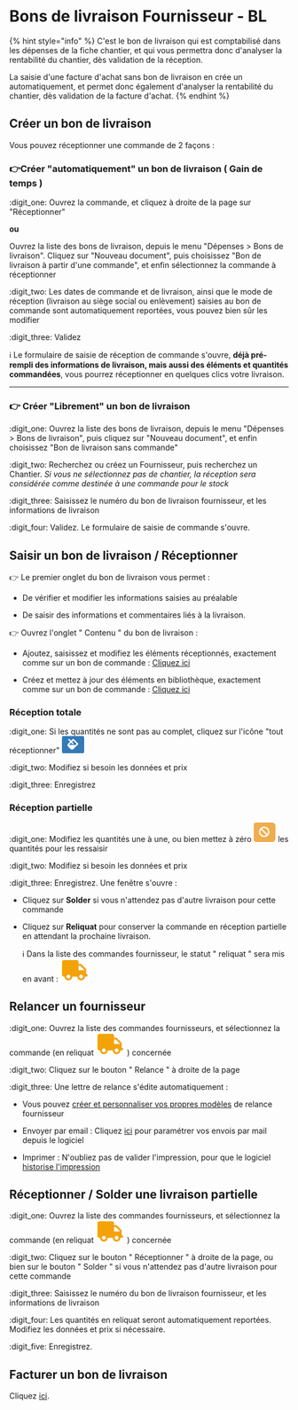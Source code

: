 # Bons de livraison Fournisseur - BL

{% hint style="info" %}
C'est le bon de livraison qui est comptabilisé dans les dépenses de la fiche chantier, et qui vous permettra donc d'analyser la rentabilité du chantier, dès validation de la réception.

La saisie d'une facture d'achat sans bon de livraison en crée un automatiquement, et permet donc également d'analyser la rentabilité du chantier, dès validation de la facture d'achat.
{% endhint %}



## Créer un bon de livraison



Vous pouvez réceptionner une commande de 2 façons :



### :point_right:Créer "automatiquement" un bon de livraison ( Gain de temps )

:digit_one: Ouvrez la commande, et cliquez à droite de la page sur "Réceptionner"

**ou**

Ouvrez la liste des bons de livraison, depuis le menu "Dépenses > Bons de livraison". Cliquez sur "Nouveau document", puis choisissez "Bon de livraison à partir d'une commande", et enfin sélectionnez la commande à réceptionner

:digit_two: Les dates de commande et de livraison, ainsi que le mode de réception (livraison au siège social ou enlèvement) saisies au bon de commande sont automatiquement reportées, vous pouvez bien sûr les modifier

:digit_three: Validez

:information_source: Le formulaire de saisie de réception de commande s'ouvre, **déjà pré-rempli des informations de livraison, mais aussi des éléments et quantités commandées**, vous pourrez réceptionner en quelques clics votre livraison.

****

### :point_right: Créer "Librement" un bon de livraison

:digit_one: Ouvrez la liste des bons de livraison, depuis le menu "Dépenses > Bons de livraison", puis cliquez sur "Nouveau document", et enfin choisissez "Bon de livraison sans commande"

:digit_two: Recherchez ou créez un Fournisseur, puis recherchez un Chantier. _Si vous ne sélectionnez pas de chantier, la réception sera considérée comme destinée à une commande pour le stock_

:digit_three: Saisissez le numéro du bon de livraison fournisseur, et les informations de livraison

:digit_four: Validez. Le formulaire de saisie de commande s'ouvre.



## Saisir un bon de livraison / Réceptionner



:point_right: Le premier onglet du bon de livraison vous permet :

*   De vérifier  et modifier les informations saisies au préalable


* De saisir des informations et commentaires liés à la livraison.



:point_right: Ouvrez l'onglet " Contenu " du bon de livraison :

*   Ajoutez, saisissez et modifiez les éléments réceptionnés, exactement comme sur un bon de commande : [Cliquez ici](../les-bons-de-commande/bon-de-commande-fournisseur.md#saisir-des-lignes-dune-commande)


* Créez et mettez à jour des éléments en bibliothèque, exactement comme sur un bon de commande : [Cliquez ici](../les-bons-de-commande/bon-de-commande-fournisseur.md#enregistrer-mettre-a-jour-un-article-dans-ma-bibliotheque-depuis-le-bon-de-commande)



### **Réception totale**

:digit_one: Si les quantités ne sont pas au complet, cliquez sur l'icône "tout réceptionner" ![](../../../.gitbook/assets/screenshot-235a-.png)

:digit_two: Modifiez si besoin les données et prix

:digit_three: Enregistrez



### Réception partielle

:digit_one: Modifiez les quantités une à une, ou bien mettez à zéro ![](../../../.gitbook/assets/screenshot-235-.png) les quantités pour les ressaisir

:digit_two: Modifiez si besoin les données et prix

:digit_three: Enregistrez. Une fenêtre s'ouvre :

*   Cliquez sur **Solder** si vous n'attendez pas d'autre livraison pour cette commande


*   Cliquez sur **Reliquat** pour conserver la commande en réception partielle en attendant la prochaine livraison.

    :information_source: Dans la liste des commandes fournisseur, le statut " reliquat " sera mis en avant :![](../../../.gitbook/assets/screenshot-236-.png)



## Relancer un fournisseur



:digit_one: Ouvrez la liste des commandes fournisseurs, et sélectionnez la commande (en reliquat![](../../../.gitbook/assets/screenshot-236-.png)) concernée

:digit_two: Cliquez sur le bouton " Relance " à droite de la page

:digit_three: Une lettre de relance s'édite automatiquement :

*   Vous pouvez [créer et personnaliser vos propres modèles](../../../les-plus-du-logiciel/modeles-de-document.md#creer-un-modele) de relance fournisseur


*   Envoyer par email : Cliquez [ici](../../../aide-au-demarrage/parametrage-de-mon-entreprise/envois-par-mail/parametrer-ma-propre-adresse-mail.md) pour paramétrer vos envois par mail depuis le logiciel


* Imprimer : N'oubliez pas de valider l'impression, pour que le logiciel [historise l'impression](../../../faq-aides-trucs-et-astuces/trucs-et-astuces.md#validation-de-limpression-dun-document)



## Réceptionner / Solder une livraison partielle



:digit_one: Ouvrez la liste des commandes fournisseurs, et sélectionnez la commande (en reliquat![](../../../.gitbook/assets/screenshot-236-.png)) concernée

:digit_two: Cliquez sur le bouton " Réceptionner " à droite de la page, ou bien sur le bouton " Solder " si vous n'attendez pas d'autre livraison pour cette commande

:digit_three: Saisissez le numéro du bon de livraison fournisseur, et les informations de livraison

:digit_four: Les quantités en reliquat seront automatiquement reportées. Modifiez les données et prix si nécessaire.

:digit_five: Enregistrez.



## Facturer un bon de livraison

Cliquez [ici](../les-factures-dachat.md).

